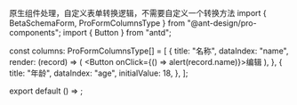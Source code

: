 原生组件处理，自定义表单转换逻辑，不需要自定义一个转换方法
import { BetaSchemaForm, ProFormColumnsType } from "@ant-design/pro-components";
import { Button } from "antd";

const columns: ProFormColumnsType<any>[] = [
{
title: "名称",
dataIndex: "name",
render: (record) => (
<Button onClick={() => alert(record.name)}>编辑</Button>
),
},
{
title: "年龄",
dataIndex: "age",
initialValue: 18,
},
];

export default () => <BetaSchemaForm columns={columns} />;
